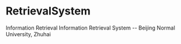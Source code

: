 # RetrievalSystem
Information Retrieval Information Retrieval System -- Beijing Normal University, Zhuhai
